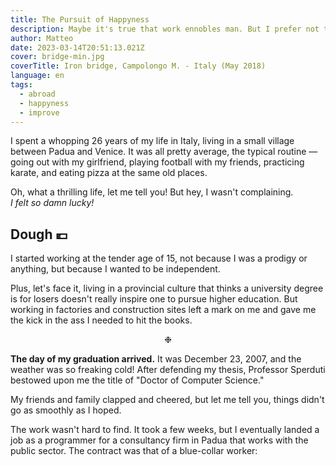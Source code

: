 ```yaml
---
title: The Pursuit of Happyness
description: Maybe it's true that work ennobles man. But I prefer not to become like a beast.
author: Matteo
date: 2023-03-14T20:51:13.021Z
cover: bridge-min.jpg
coverTitle: Iron bridge, Campolongo M. - Italy (May 2018)
language: en
tags:
  - abroad
  - happyness
  - improve
---
```


I spent a whopping 26 years of my life in Italy, living in a small village between Padua and Venice.
It was all pretty average, the typical routine &mdash; going out with my girlfriend, playing football with my friends,
practicing karate, and eating pizza at the same old places. 

Oh, what a thrilling life, let me tell you! But hey, I wasn't complaining.<br/>_I felt so damn lucky!_

## Dough 💶

I started working at the tender age of 15, not because I was a prodigy or anything, 
but because I wanted to be independent. 

Plus, let's face it, living in a provincial culture that thinks a university degree is for losers doesn't really inspire one to pursue higher education.
But working in factories and construction sites left a mark on me and gave me the kick in the ass I needed to hit the books.

<div align="center">❉</div>

__The day of my graduation arrived.__
It was December 23, 2007, and the weather was so freaking cold!
After defending my thesis, Professor Sperduti bestowed upon me the title of "Doctor of Computer Science." 

My friends and family clapped and cheered, but let me tell you, things didn't go as smoothly as I hoped.

The work wasn't hard to find.
It took a few weeks, but I eventually landed a job as a programmer for a consultancy firm in Padua that works with the public sector.
The contract was that of a blue-collar worker:
